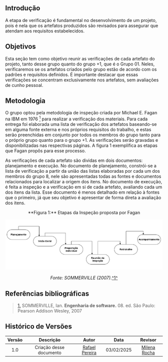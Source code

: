 ## Introdução

A etapa de verificação é fundamental no desenvolvimento de um projeto, pois é nela que os artefatos produzidos são revisados para assegurar que atendam aos requisitos estabelecidos.

## Objetivos

Esta seção tem como objetivo reunir as verificações de cada artefato do projeto, tanto desse grupo quanto do grupo +1, que é o Grupo 01. Neles, verificaremos se os artefatos criados pelo grupo estão de acordo com os padrões e requisitos definidos. É importante destacar que essas verificações se concentram exclusivamente nos artefatos, sem avaliações de cunho pessoal.

## Metodologia

O grupo optou pela metodologia de inspeção criada por Michael E. Fagan na IBM em 1976 <a id="anchor_1" href="#REF1"><sup>1</sup></a> para realizar a verificação dos materiais. Para cada entrega foi elaborada uma lista de verificação dos artefatos baseando-se em alguma fonte externa e nos próprios requisitos do trabalho, e estas serão preenchidas em conjunto por todos os membros do grupo tanto para o próprio grupo quanto para o grupo +1. As verificações serão gravadas e disponibilizadas nas respectivas páginas. A figura 1 exemplifica as etapas que Fagan propôs para esse processo.

As verificações de cada artefato são dividas em dois documentos: planejamento e execução. No documento de planejamento, constrói-se a lista de verificação a partir da união das listas elaboradas por cada um dos membros do grupo 8, nele são apresentadas todas as fontes e documentos relacionados para localizar a origem dos itens. No documento de execução, é feita a inspeção e a verificação em si de cada artefato, avaliando cada um dos itens da lista. Esse documento é menos detalhado em relação à fontes que o primeiro, já que seu objetivo é apresentar de forma direta a avaliação dos itens.

<center>
**Figura 1:** Etapas da Inspeção proposta por Fagan

![inspeção Fagan](../../assets/inspecao_fagan.png)

_Fonte: SOMMERVILLE (2007)._<a id="anchor_1" href="#REF1">^1^</a>
</center>


## **Referências bibliográficas**

> <a id="REF1" href="#anchor_1">1.</a> SOMMERVILLE, Ian. **Engenharia de software.** 08. ed. São Paulo: Pearson Addison Wesley, 2007


## Histórico de Versões

| Versão |          Descrição              |     Autor      |      Data      |   Revisor     | 
|:------:|:-------------------------------:|:--------------:|:--------------:|:-------------:|
|  1.0   | Criação desse documento | [Rafael Pereira](https://github.com/rafgpereira) | 03/02/2025 | [Milena Rocha](https://github.com/MilenaFRocha)  |
